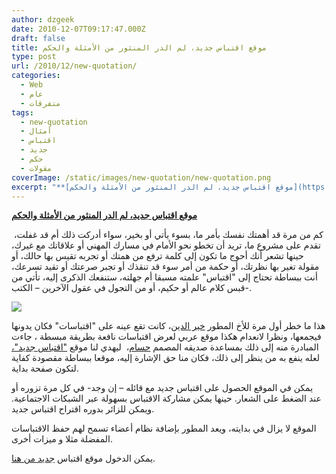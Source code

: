 ```yaml
---
author: dzgeek
date: 2010-12-07T09:17:47.000Z
draft: false
title: موقع اقتباس جديد، لم الدر المنثور من الأمثلة والحكم
type: post
url: /2010/12/new-quotation/
categories:
  - Web
  - عام
  - متفرقات
tags:
  - new-quotation
  - أمثال
  - اقتباس
  - جديد
  - حكم
  - مقولات
coverImage: /static/images/new-quotation/new-quotation.png
excerpt: "**[موقع اقتباس جديد، لم الدر المنثور من الأمثلة والحكم](https://www.it-scoop.com/2010/12/new-quotation/)**\n\nكم من مرة قد أهمتك نفسك بأمر ما، بسوء يأتي أو بخير، سواء أدركت ذلك أم قد غفلت،\_ تقدم على مشروع ما، تريد أن تخطو نحو الأمام في مسارك المهني أو علاقاتك"
---
```

**[موقع اقتباس جديد، لم الدر المنثور من الأمثلة والحكم](https://www.it-scoop.com/2010/12/new-quotation/)**

كم من مرة قد أهمتك نفسك بأمر ما، بسوء يأتي أو بخير، سواء أدركت ذلك أم قد غفلت،  تقدم على مشروع ما، تريد أن تخطو نحو الأمام في مسارك المهني أو علاقاتك مع غيرك، حينها تشعر أنك أحوج ما تكون إلى كلمة ترفع من همتك أو تجربه تقيس بها حالك، أو مقولة تغير بها نظرتك، أو حكمة من أمر سوء قد تنقذك أو تجبر صرعتك أو تقيد تسرعك، أنت ببساطة تحتاج إلى "اقتباس" علمته مسبقا أم جهلته، ستنفعك الذكرى إليه، تأتي من قبس كلام عالم أو حكيم، أو من التجول في عقول الآخرين – الكتب-.

![](/static/images/new-quotation/new-quotation.png)

هذا ما خطر أول مرة للأخ المطور [خير الدين](http://twitter.com/KheirEddine23)، كانت تقع عينه على "اقتباسات" فكان يدونها فيجمعها، ونظرا لانعدام هكذا موقع عربي لعرض اقتباسات نافعة بطريقة مبسطة ، جاءت المبادرة منه إلى ذلك بمساعدة صديقه المصمم [حسام](http://twitter.com/HoussemTeghri)،  ليهدي لنا موقع ["اقتباس جديد"،](http://www.new-quotation.com/) لعله ينفع به من ينظر إلى ذلك، فكان منا حق الإشارة إليه، موقعا ببساطة مقصودة كفاية لتكون صفحة بداية.

يمكن في الموقع الحصول على اقتباس جديد مع قائله – إن وجد- في كل مرة تزوره أو عند الضغط على الشعار. حينها يمكن مشاركة الاقتباس بسهولة عبر الشبكات الاجتماعية. ويمكن للزائر بدوره اقتراح اقتباس جديد.

الموقع لا يزال في بدايته، ويعد المطور بإضافة نظام أعضاء تسمح لهم حفظ الاقتباسات المفضلة مثلا و ميزات أخرى.

يمكن الدخول موقع اقتباس [جديد من هنا](http://www.new-quotation.com/).
